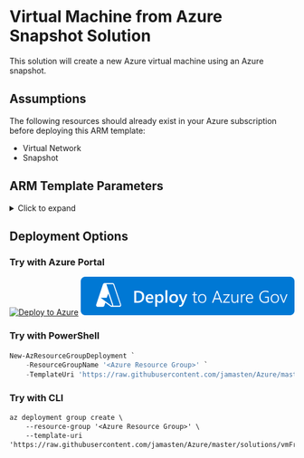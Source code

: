 # Virtual Machine from Azure Snapshot Solution

This solution will create a new Azure virtual machine using an Azure snapshot.

## Assumptions

The following resources should already exist in your Azure subscription before deploying this ARM template:

- Virtual Network
- Snapshot

## ARM Template Parameters

<details>
<summary>Click to expand</summary>

- **DiskSku**: The disk sku for the virtual machine operating system disk.
- **HyperVGeneration**: The HyperV generation of the virtual machine.
- **LicenseType**: The license type or hybrid use benefit for the virtual machine operating system.
- **Location**: The deployment location for all the resources in this template.
- **OsType**: The operating system type for the virtual machine.
- **PublicIpAddress**: This setting determines whether a Public IP Address will be deployed.
- **SnapshotResourceId**: The resource ID of the snapshot for the virtual machine.
- **SubnetName**: The name of the subnet for virtual machine's network interface.
- **ResourceNameSuffix**: The suffix for all the names of resources that are deployed with this template.
- **VirtualMachineSize**: The size or sku for the virtual machine.
- **VnetName**: The name of the virtual network for the virtual machine's network interface.
- **VnetResourceGroupName**: The resource group name of the virtual network for the virtual machine's network interface.

</details>

## Deployment Options

### Try with Azure Portal

[![Deploy to Azure](https://aka.ms/deploytoazurebutton)](https://portal.azure.com/#create/Microsoft.Template/uri/https%3A%2F%2Fraw.githubusercontent.com%2Fjamasten%2FAzure%2Fmaster%2Fsolutions%2FvmFromSnapshot%2Fsolution.json)
[![Deploy to Azure Gov](https://raw.githubusercontent.com/Azure/azure-quickstart-templates/master/1-CONTRIBUTION-GUIDE/images/deploytoazuregov.svg?sanitize=true)](https://portal.azure.us/#create/Microsoft.Template/uri/https%3A%2F%2Fraw.githubusercontent.com%2Fjamasten%2FAzure%2Fmaster%2Fsolutions%2FvmFromSnapshot%2Fsolution.json)

### Try with PowerShell

```powershell
New-AzResourceGroupDeployment `
    -ResourceGroupName '<Azure Resource Group>' `
    -TemplateUri 'https://raw.githubusercontent.com/jamasten/Azure/master/solutions/vmFromSnapshot/solution.json'
```

### Try with CLI

````cli
az deployment group create \
    --resource-group '<Azure Resource Group>' \
    --template-uri 'https://raw.githubusercontent.com/jamasten/Azure/master/solutions/vmFromSnapshot/solution.json'
````
